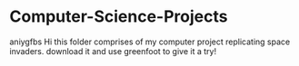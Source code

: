 # Computer-Science-Projects
aniygfbs 
Hi this folder comprises of my computer project replicating space invaders. download it and use greenfoot to give it a try!
